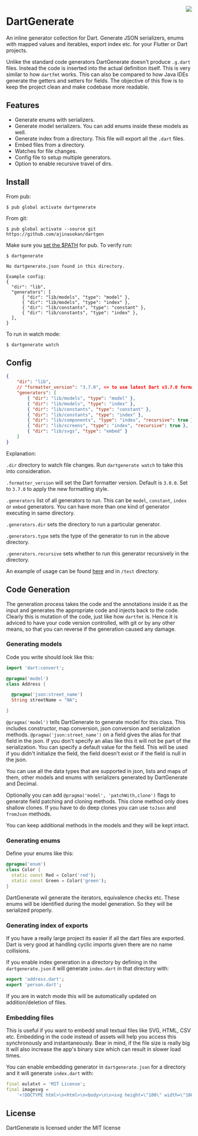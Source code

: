 <a href="https://zerodha.tech"><img src="https://zerodha.tech/static/images/github-badge.svg" align="right" /></a>

# DartGenerate

An inline generator collection for Dart. Generate JSON serializers, enums with mapped values and iterables, export index etc. for your Flutter or Dart projects.

Unlike the standard code generators DartGenerate doesn't produce `.g.dart` files. Instead the code is inserted into the actual definition itself. This is very similar to how `dartfmt` works. This can also be compared to how Java IDEs generate the getters and setters for fields. The objective of this flow is to keep the project clean and make codebase more readable.

## Features

- Generate enums with serializers.
- Generate model serializers. You can add enums inside these models as well.
- Generate index from a directory. This file will export all the `.dart` files.
- Embed files from a directory.
- Watches for file changes.
- Config file to setup multiple generators.
- Option to enable recursive travel of dirs.

## Install

From pub:

```shell
$ pub global activate dartgenerate
```

From git:

```shell
$ pub global activate --source git https://github.com/ajinasokan/dartgen
```

Make sure you [set the $PATH](https://dart.dev/tools/pub/cmd/pub-global#running-a-script-from-your-path) for pub. To verify run:

```shell
$ dartgenerate

No dartgenerate.json found in this directory.

Example config:
{
  "dir": "lib",
  "generators": [
      { "dir": "lib/models", "type": "model" },
      { "dir": "lib/models", "type": "index" },
      { "dir": "lib/constants", "type": "constant" },
      { "dir": "lib/constants", "type": "index" },
  ],
}
```

To run in watch mode:

```shell
$ dartgenerate watch
```

## Config

```json
{
    "dir": "lib",
    // "formatter_version": "3.7.0", => to use latest Dart v3.7.0 formatting
    "generators": [
        { "dir": "lib/models", "type": "model" },
        { "dir": "lib/models", "type": "index" },
        { "dir": "lib/constants", "type": "constant" },
        { "dir": "lib/constants", "type": "index" },
        { "dir": "lib/components", "type": "index", "recursive": true },
        { "dir": "lib/screens", "type": "index", "recursive": true },
        { "dir": "lib/svgs", "type": "embed" }
    ]
}
```

Explanation:

`.dir` directory to watch file changes. Run `dartgenerate watch` to take this into consideration.

`.formatter_version` will set the Dart formatter version. Default is `3.0.0`. Set to `3.7.0` to apply the new formatting style.

`.generators` list of all generators to run. This can be `model`, `constant`, `index` or `embed` generators. You can have more than one kind of generator executing in same directory.

`.generators.dir` sets the directory to run a particular generator.

`.generators.type` sets the type of the generator to run in the above directory.

`.generators.recursive` sets whether to run this generator recursively in the directory.

An example of usage can be found [here](EXAMPLE.md) and in `/test` directory.

## Code Generation

The generation process takes the code and the annotations inside it as the input and generates the appropriate code and injects back to the code. Clearly this is mutation of the code, just like how `dartfmt` is. Hence it is adviced to have your code version controlled, with git or by any other means, so that you can reverse if the generation caused any damage.

### Generating models

Code you write should look like this:

```dart
import 'dart:convert';

@pragma('model')
class Address {

  @pragma('json:street_name')
  String streetName = "NA";

}
```

`@pragma('model')` tells DartGenerate to generate model for this class. This includes constructor, map conversion, json conversion and serialization methods. `@pragma('json:street_name')` on a field gives the alias for that field in the json. If you don't specify an alias like this it will not be part of the serialization. You can specify a default value for the field. This will be used if you didn't initialize the field, the field doesn't exist or if the field is null in the json.

You can use all the data types that are supported in json, lists and maps of them, other models and enums with serializers generated by DartGenerate and Decimal.

Optionally you can add `@pragma('model', 'patchWith,clone')` flags to generate field patching and cloning methods. This clone method only does shallow clones. If you have to do deep clones you can use `toJson` and `fromJson` methods.

You can keep additional methods in the models and they will be kept intact.

### Generating enums

Define your enums like this:

```dart
@pragma('enum')
class Color {
  static const Red = Color('red');
  static const Green = Color('green');
}
```

DartGenerate wil generate the iterators, equivalence checks etc. These enums will be identified during the model generation. So they will be serialized properly.

### Generating index of exports

If you have a really large project its easier if all the dart files are exported. Dart is very good at handling cyclic imports given there are no name collisions.

If you enable index generation in a directory by defining in the `dartgenerate.json` it will generate `index.dart` in that directory with:

```dart
export 'address.dart';
export 'person.dart';
```

If you are in watch mode this will be automatically updated on addition/deletion of files.

### Embedding files

This is useful if you want to embedd small textual files like SVG, HTML, CSV etc. Embedding in the code instead of assets will help you access this synchronously and instantaneously. Bear in mind, if the file size is really big it will also increase the app's binary size which can result in slower load times.

You can enable embedding generator in `dartgenerate.json` for a directory and it will generate `index.dart` with:

```dart
final eulatxt = 'MIT License';
final imagesvg =
    '<!DOCTYPE html>\n<html>\n<body>\n\n<svg height=\"100\" width=\"100\">\n  <circle cx=\"50\" cy=\"50\" r=\"40\" stroke=\"black\" stroke-width=\"3\" fill=\"red\" />\n  Sorry, your browser does not support inline SVG.  \n</svg> \n \n</body>\n</html>\n';
```

## License

DartGenerate is licensed under the MIT license